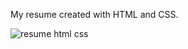 My resume created with HTML and CSS.

![resume html css](https://github.com/user-attachments/assets/26982dfe-5702-4294-95c0-1e1b46b2b753)
